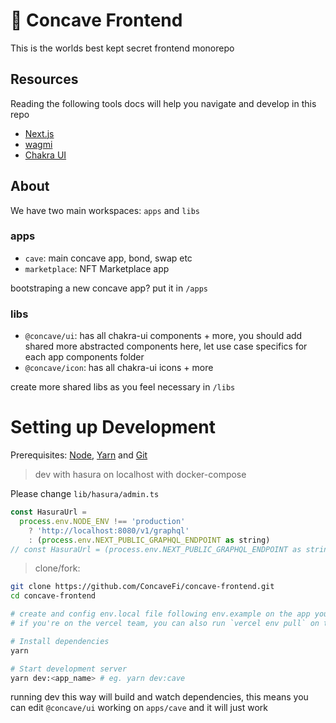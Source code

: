 # 🥄 Concave Frontend

This is the worlds best kept secret frontend monorepo

## Resources

Reading the following tools docs will help you navigate and develop in this repo

- [Next.js](https://nextjs.org/docs/basic-features)
- [wagmi](https://wagmi-xyz.vercel.app/)
- [Chakra UI](https://chakra-ui.com/)

## About

We have two main workspaces: `apps` and `libs`

### apps

- `cave`: main concave app, bond, swap etc
- `marketplace`: NFT Marketplace app

bootstraping a new concave app? put it in `/apps`

### libs

- `@concave/ui`: has all chakra-ui components + more, you should add shared more abstracted components here, let use case specifics for each app components folder
- `@concave/icon`: has all chakra-ui icons + more

create more shared libs as you feel necessary in `/libs`

# Setting up Development

Prerequisites: [Node](https://nodejs.org/en/download/), [Yarn](https://classic.yarnpkg.com/en/docs/install/) and [Git](https://git-scm.com/downloads)


> dev with hasura on localhost with docker-compose

Please change `lib/hasura/admin.ts`

```js
const HasuraUrl =
  process.env.NODE_ENV !== 'production'
    ? 'http://localhost:8080/v1/graphql'
    : (process.env.NEXT_PUBLIC_GRAPHQL_ENDPOINT as string)
// const HasuraUrl = (process.env.NEXT_PUBLIC_GRAPHQL_ENDPOINT as string)
```

> clone/fork:

```bash
git clone https://github.com/ConcaveFi/concave-frontend.git
cd concave-frontend

# create and config env.local file following env.example on the app you wanna run
# if you're on the vercel team, you can also run `vercel env pull` on the desired app folder

# Install dependencies
yarn

# Start development server
yarn dev:<app_name> # eg. yarn dev:cave
```

running dev this way will build and watch dependencies, this means you can edit `@concave/ui` working on `apps/cave` and it will just work
